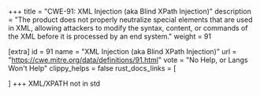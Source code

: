 +++
title = "CWE-91: XML Injection (aka Blind XPath Injection)"
description	= "The product does not properly neutralize special elements that are used in XML, allowing attackers to modify the syntax, content, or commands of the XML before it is processed by an end system."
weight = 91

[extra]
id = 91
name = "XML Injection (aka Blind XPath Injection)"
url = "https://cwe.mitre.org/data/definitions/91.html"
vote = "No Help, or Langs Won't Help"
clippy_helps = false
rust_docs_links = [
	
]
+++
XML/XPATH not in std
